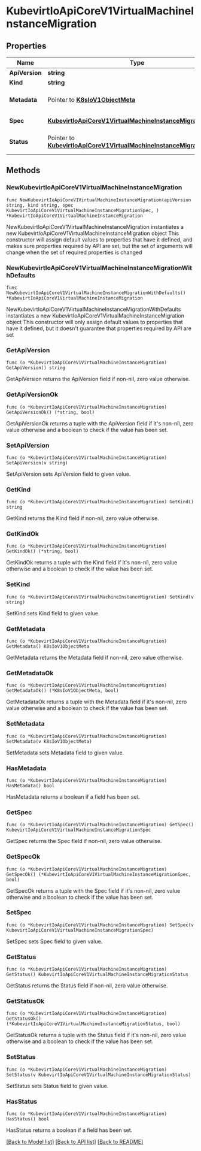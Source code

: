 # KubevirtIoApiCoreV1VirtualMachineInstanceMigration

## Properties

Name | Type | Description | Notes
------------ | ------------- | ------------- | -------------
**ApiVersion** | **string** |  | 
**Kind** | **string** |  | 
**Metadata** | Pointer to [**K8sIoV1ObjectMeta**](K8sIoV1ObjectMeta.md) |  | [optional] [default to {}]
**Spec** | [**KubevirtIoApiCoreV1VirtualMachineInstanceMigrationSpec**](KubevirtIoApiCoreV1VirtualMachineInstanceMigrationSpec.md) |  | [default to {}]
**Status** | Pointer to [**KubevirtIoApiCoreV1VirtualMachineInstanceMigrationStatus**](KubevirtIoApiCoreV1VirtualMachineInstanceMigrationStatus.md) |  | [optional] [default to {}]

## Methods

### NewKubevirtIoApiCoreV1VirtualMachineInstanceMigration

`func NewKubevirtIoApiCoreV1VirtualMachineInstanceMigration(apiVersion string, kind string, spec KubevirtIoApiCoreV1VirtualMachineInstanceMigrationSpec, ) *KubevirtIoApiCoreV1VirtualMachineInstanceMigration`

NewKubevirtIoApiCoreV1VirtualMachineInstanceMigration instantiates a new KubevirtIoApiCoreV1VirtualMachineInstanceMigration object
This constructor will assign default values to properties that have it defined,
and makes sure properties required by API are set, but the set of arguments
will change when the set of required properties is changed

### NewKubevirtIoApiCoreV1VirtualMachineInstanceMigrationWithDefaults

`func NewKubevirtIoApiCoreV1VirtualMachineInstanceMigrationWithDefaults() *KubevirtIoApiCoreV1VirtualMachineInstanceMigration`

NewKubevirtIoApiCoreV1VirtualMachineInstanceMigrationWithDefaults instantiates a new KubevirtIoApiCoreV1VirtualMachineInstanceMigration object
This constructor will only assign default values to properties that have it defined,
but it doesn't guarantee that properties required by API are set

### GetApiVersion

`func (o *KubevirtIoApiCoreV1VirtualMachineInstanceMigration) GetApiVersion() string`

GetApiVersion returns the ApiVersion field if non-nil, zero value otherwise.

### GetApiVersionOk

`func (o *KubevirtIoApiCoreV1VirtualMachineInstanceMigration) GetApiVersionOk() (*string, bool)`

GetApiVersionOk returns a tuple with the ApiVersion field if it's non-nil, zero value otherwise
and a boolean to check if the value has been set.

### SetApiVersion

`func (o *KubevirtIoApiCoreV1VirtualMachineInstanceMigration) SetApiVersion(v string)`

SetApiVersion sets ApiVersion field to given value.


### GetKind

`func (o *KubevirtIoApiCoreV1VirtualMachineInstanceMigration) GetKind() string`

GetKind returns the Kind field if non-nil, zero value otherwise.

### GetKindOk

`func (o *KubevirtIoApiCoreV1VirtualMachineInstanceMigration) GetKindOk() (*string, bool)`

GetKindOk returns a tuple with the Kind field if it's non-nil, zero value otherwise
and a boolean to check if the value has been set.

### SetKind

`func (o *KubevirtIoApiCoreV1VirtualMachineInstanceMigration) SetKind(v string)`

SetKind sets Kind field to given value.


### GetMetadata

`func (o *KubevirtIoApiCoreV1VirtualMachineInstanceMigration) GetMetadata() K8sIoV1ObjectMeta`

GetMetadata returns the Metadata field if non-nil, zero value otherwise.

### GetMetadataOk

`func (o *KubevirtIoApiCoreV1VirtualMachineInstanceMigration) GetMetadataOk() (*K8sIoV1ObjectMeta, bool)`

GetMetadataOk returns a tuple with the Metadata field if it's non-nil, zero value otherwise
and a boolean to check if the value has been set.

### SetMetadata

`func (o *KubevirtIoApiCoreV1VirtualMachineInstanceMigration) SetMetadata(v K8sIoV1ObjectMeta)`

SetMetadata sets Metadata field to given value.

### HasMetadata

`func (o *KubevirtIoApiCoreV1VirtualMachineInstanceMigration) HasMetadata() bool`

HasMetadata returns a boolean if a field has been set.

### GetSpec

`func (o *KubevirtIoApiCoreV1VirtualMachineInstanceMigration) GetSpec() KubevirtIoApiCoreV1VirtualMachineInstanceMigrationSpec`

GetSpec returns the Spec field if non-nil, zero value otherwise.

### GetSpecOk

`func (o *KubevirtIoApiCoreV1VirtualMachineInstanceMigration) GetSpecOk() (*KubevirtIoApiCoreV1VirtualMachineInstanceMigrationSpec, bool)`

GetSpecOk returns a tuple with the Spec field if it's non-nil, zero value otherwise
and a boolean to check if the value has been set.

### SetSpec

`func (o *KubevirtIoApiCoreV1VirtualMachineInstanceMigration) SetSpec(v KubevirtIoApiCoreV1VirtualMachineInstanceMigrationSpec)`

SetSpec sets Spec field to given value.


### GetStatus

`func (o *KubevirtIoApiCoreV1VirtualMachineInstanceMigration) GetStatus() KubevirtIoApiCoreV1VirtualMachineInstanceMigrationStatus`

GetStatus returns the Status field if non-nil, zero value otherwise.

### GetStatusOk

`func (o *KubevirtIoApiCoreV1VirtualMachineInstanceMigration) GetStatusOk() (*KubevirtIoApiCoreV1VirtualMachineInstanceMigrationStatus, bool)`

GetStatusOk returns a tuple with the Status field if it's non-nil, zero value otherwise
and a boolean to check if the value has been set.

### SetStatus

`func (o *KubevirtIoApiCoreV1VirtualMachineInstanceMigration) SetStatus(v KubevirtIoApiCoreV1VirtualMachineInstanceMigrationStatus)`

SetStatus sets Status field to given value.

### HasStatus

`func (o *KubevirtIoApiCoreV1VirtualMachineInstanceMigration) HasStatus() bool`

HasStatus returns a boolean if a field has been set.


[[Back to Model list]](../README.md#documentation-for-models) [[Back to API list]](../README.md#documentation-for-api-endpoints) [[Back to README]](../README.md)


